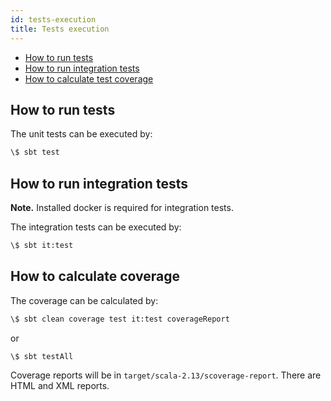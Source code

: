 ```yaml
---
id: tests-execution
title: Tests execution
---
```


- [How to run tests](#how-to-run-tests)  
- [How to run integration tests](#how-to-run-integration-tests)  
- [How to calculate test coverage](#how-to-calculate-test-coverage)  

## <a name="how-to-run-tests"></a> How to run tests

The unit tests can be executed by:  

```sh
\$ sbt test
```

## <a name="how-to-run-integration-tests"></a> How to run integration tests
**Note.** Installed docker is required for integration tests.

The integration tests can be executed by:  

```sh
\$ sbt it:test
```

## <a name="how-to-calculate-test-coverage"></a> How to calculate coverage

The coverage can be calculated by:  

```sh
\$ sbt clean coverage test it:test coverageReport
```
or 
```sh
\$ sbt testAll
```

Coverage reports will be in `target/scala-2.13/scoverage-report`. There are HTML and XML reports.  
